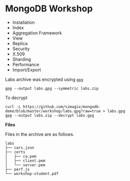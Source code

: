 # MongoDB Workshop

- Installation
- Index
- Aggregation Framework
- View
- Replica
- Security
- X.509
- Sharding
- Performance
- Import/Export

Labs archive was encrypted using [`gpg`](https://www.gnupg.org/)

```
gpg --output labs.gpg --symmetric labs.zip
```

To decrypt

```
curl -L https://github.com/simagix/mongodb-demo/blob/master/workshop/labs.gpg?raw=true > labs.gpg
gpg --output labs.zip --decrypt labs.gpg
```

**Files**

Files in the archive are as follows.

```
labs
├── cars.json
├── certs
│   ├── ca.pem
│   ├── client.pem
│   └── server.pem
├── perf.js
└── workshop-student.pdf
```